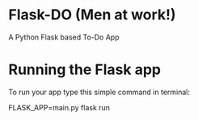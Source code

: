 # Flask-DO (Men at work!)
A Python Flask based To-Do App

# Running the Flask app
To run your app type this simple command in terminal:

FLASK_APP=main.py flask run
